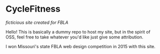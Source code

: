 # CycleFitness
*ficticious site created for FBLA*

Hello! This is basically a dummy repo to host my site, but in the spirit of OSS, feel free to take whatever you'd like just give some attribution.

I won Missouri's state FBLA web design competition in 2015 with this site.

